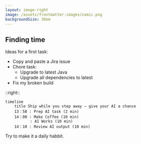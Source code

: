 ```yaml
---
layout: image-right
image: /assets/frontmatter-images/comic.png
backgroundSize: 30em
---
```


## Finding time

Ideas for a first task:

- Copy and paste a Jira issue
- Chore task:
  - Upgrade to latest Java
  - Upgrade all dependencies to latest
- Fix my broken build

::right::

```mermaid
timeline
    title Ship while you step away — give your AI a chance
    13：58 : Prep AI task (2 min)
    14：00 : Make Coffee (10 min)
           : AI Works (10 min)
    14：10 : Review AI output (10 min)
```

Try to make it a daily habbit.
